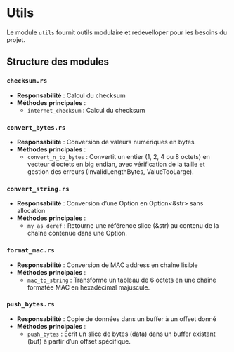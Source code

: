 # Utils

Le module `utils` fournit outils modulaire et redevelloper pour les besoins du projet.

## Structure des modules


### `checksum.rs`
- **Responsabilité** : Calcul du checksum
- **Méthodes principales** :
  - `internet_checksum` : Calcul du checksum

### `convert_bytes.rs`
- **Responsabilité** : Conversion de valeurs numériques en bytes
- **Méthodes principales** :
  - `convert_n_to_bytes` : Convertit un entier (1, 2, 4 ou 8 octets) en vecteur d’octets en big endian, avec vérification de la taille et gestion des erreurs (InvalidLengthBytes, ValueTooLarge).

### `convert_string.rs`
- **Responsabilité** : Conversion d’une Option<String> en Option<&str> sans allocation
- **Méthodes principales** :
  - `my_as_deref` : Retourne une référence slice (&str) au contenu de la chaîne contenue dans une Option<String>.

### `format_mac.rs`
- **Responsabilité** : Conversion de MAC address en chaîne lisible
- **Méthodes principales** :
  - `mac_to_string` : Transforme un tableau de 6 octets en une chaîne formatée MAC en hexadécimal majuscule.

### `push_bytes.rs`
- **Responsabilité** : Copie de données dans un buffer à un offset donné
- **Méthodes principales** :
  - `push_bytes` : Écrit un slice de bytes (data) dans un buffer existant (buf) à partir d’un offset spécifique.
